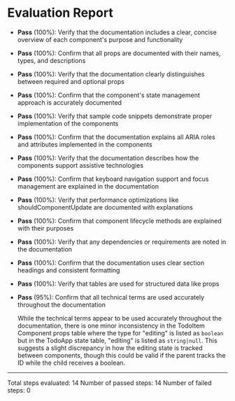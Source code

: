 # Evaluation Report

- **Pass** (100%): Verify that the documentation includes a clear, concise overview of each component's purpose and functionality
- **Pass** (100%): Confirm that all props are documented with their names, types, and descriptions
- **Pass** (100%): Verify that the documentation clearly distinguishes between required and optional props
- **Pass** (100%): Confirm that the component's state management approach is accurately documented
- **Pass** (100%): Verify that sample code snippets demonstrate proper implementation of the components
- **Pass** (100%): Confirm that the documentation explains all ARIA roles and attributes implemented in the components
- **Pass** (100%): Verify that the documentation describes how the components support assistive technologies
- **Pass** (100%): Confirm that keyboard navigation support and focus management are explained in the documentation
- **Pass** (100%): Verify that performance optimizations like shouldComponentUpdate are documented with explanations
- **Pass** (100%): Confirm that component lifecycle methods are explained with their purposes
- **Pass** (100%): Verify that any dependencies or requirements are noted in the documentation
- **Pass** (100%): Confirm that the documentation uses clear section headings and consistent formatting
- **Pass** (100%): Verify that tables are used for structured data like props
- **Pass** (95%): Confirm that all technical terms are used accurately throughout the documentation

    While the technical terms appear to be used accurately throughout the documentation, there is one minor inconsistency in the TodoItem Component props table where the type for "editing" is listed as `boolean` but in the TodoApp state table, "editing" is listed as `string|null`. This suggests a slight discrepancy in how the editing state is tracked between components, though this could be valid if the parent tracks the ID while the child receives a boolean.

---

Total steps evaluated: 14
Number of passed steps: 14
Number of failed steps: 0